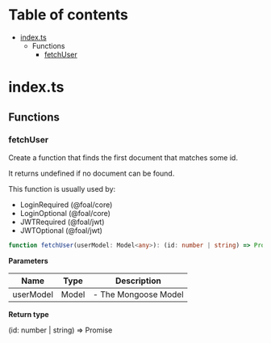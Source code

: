 # Table of contents

* [index.ts][SourceFile-0]
    * Functions
        * [fetchUser][FunctionDeclaration-0]

# index.ts

## Functions

### fetchUser

Create a function that finds the first document that matches some id.

It returns undefined if no document can be found.

This function is usually used by:
- LoginRequired (@foal/core)
- LoginOptional (@foal/core)
- JWTRequired (@foal/jwt)
- JWTOptional (@foal/jwt)

```typescript
function fetchUser(userModel: Model<any>): (id: number | string) => Promise<any>;
```

**Parameters**

| Name      | Type       | Description          |
| --------- | ---------- | -------------------- |
| userModel | Model<any> | - The Mongoose Model |

**Return type**

(id: number | string) => Promise<any>

[SourceFile-0]: index.md#indexts
[FunctionDeclaration-0]: index.md#fetchuser